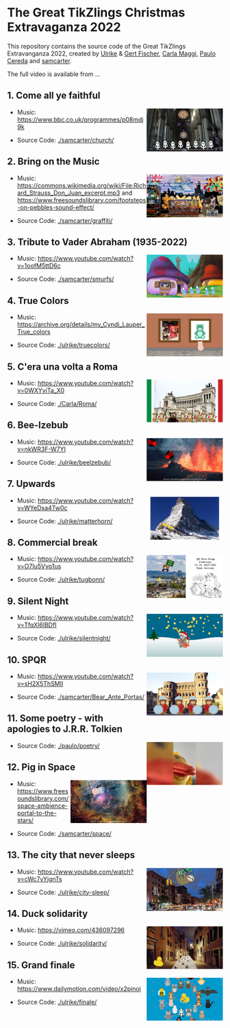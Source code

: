 # The Great TikZlings Christmas Extravaganza 2022

This repository contains the source code of the Great TikZlings Extravanganza 2022, created by [Ulrike](https://github.com/u-fischer) & [Gert Fischer](https://github.com/g-fischer), [Carla Maggi](https://github.com/CarLaTeX), [Paulo Cereda](https://github.com/cereda) and [samcarter](https://github.com/samcarter).

The full video is available from ...

## 1. Come all ye faithful

<img align="right" src="./samcarter/church/church.png" height="100">

- Music: https://www.bbc.co.uk/programmes/p08mdj9k

- Source Code: [./samcarter/church/](https://github.com/TikZlings/Extravaganza2022/tree/main/samcarter/church)

## 2. Bring on the Music

<img align="right" src="./samcarter/graffiti/graffiti.png" height="100">

- Music: https://commons.wikimedia.org/wiki/File:Richard_Strauss_Don_Juan_excerpt.mp3 and  https://www.freesoundslibrary.com/footsteps-on-pebbles-sound-effect/

- Source Code: [./samcarter/graffiti/](https://github.com/TikZlings/Extravaganza2022/tree/main/samcarter/graffiti)

## 3. Tribute to Vader Abraham (1935-2022)

<img align="right" src="./samcarter/smurfs/smurfs.png" height="100">

- Music: https://www.youtube.com/watch?v=1oofM5ttD6c

- Source Code: [./samcarter/smurfs/](https://github.com/TikZlings/Extravaganza2022/tree/main/samcarter/smurfs)

## 4. True Colors

<img align="right" src="./ulrike/truecolors/truecolors.png" height="100">

- Music: https://archive.org/details/mv_Cyndi_Lauper_True_colors

- Source Code: [./ulrike/truecolors/](https://github.com/TikZlings/Extravaganza2022/tree/main/ulrike/truecolors)

## 5. C'era una volta a Roma

<img align="right" src="./Carla/Roma/Roma.png" height="100">

- Music: https://www.youtube.com/watch?v=0WXYviTa_X0

- Source Code: [./Carla/Roma/](https://github.com/TikZlings/Extravaganza2022/tree/main/Carla/Roma)

## 6. Bee-lzebub

<img align="right" src="./ulrike/beelzebub/beelzebub.png" height="100">

- Music: https://www.youtube.com/watch?v=nkWR3F-W7YI

- Source Code: [./ulrike/beelzebub/](https://github.com/TikZlings/Extravaganza2022/tree/main/ulrike/beelzebub)

## 7. Upwards

<img align="right" src="./ulrike/matterhorn/matterhorn.png" height="100">

- Music: https://www.youtube.com/watch?v=WYeDsa4Tw0c

- Source Code: [./ulrike/matterhorn/](https://github.com/TikZlings/Extravaganza2022/tree/main/ulrike/matterhorn)

## 8. Commercial break

<img align="right" src="./ulrike/tugbonn/bear-bonn.png" height="100">

- Music: https://www.youtube.com/watch?v=O7Iu5Vyo1us

- Source Code: [./ulrike/tugbonn/](https://github.com/TikZlings/Extravaganza2022/tree/main/ulrike/tugbonn)

## 9. Silent Night

<img align="right" src="./ulrike/silentnight/silentnight.png" height="100">

- Music: https://www.youtube.com/watch?v=TfqXl6lBDfI

- Source Code: [./ulrike/silentnight/](https://github.com/TikZlings/Extravaganza2022/tree/main/ulrike/silentnight)

## 10. SPQR

<img align="right" src="./samcarter/Bear_Ante_Portas/Bear_Ante_Portas.png" height="100">

- Music: https://www.youtube.com/watch?v=sH2X5ThSMlI

- Source Code: [./samcarter/Bear_Ante_Portas/](https://github.com/TikZlings/Extravaganza2022/tree/main/samcarter/Bear_Ante_Portas)

## 11. Some poetry - with apologies to J.R.R. Tolkien

<img align="right" src="./paulo/poetry/ohh.png" height="100">

- Source Code: [./paulo/poetry/](https://github.com/TikZlings/Extravaganza2022/tree/main/paulo/poetry)

## 12. Pig in Space

<img align="right" src="./samcarter/space/space.png" height="100">

- Music: https://www.freesoundslibrary.com/space-ambience-portal-to-the-stars/

- Source Code: [./samcarter/space/](https://github.com/TikZlings/Extravaganza2022/tree/main/samcarter/space)

## 13. The city that never sleeps

<img align="right" src="./ulrike/city-sleep/city-sleep.png" height="100">

- Music: https://www.youtube.com/watch?v=cWc7vYjgnTs

- Source Code: [./ulrike/city-sleep/](https://github.com/TikZlings/Extravaganza2022/tree/main/ulrike/city-sleep)

## 14. Duck solidarity

<img align="right" src="./ulrike/solidarity/solidarity.png" height="100">

- Music: https://vimeo.com/436097296

- Source Code: [./ulrike/solidarity/](https://github.com/TikZlings/Extravaganza2022/tree/main/ulrike/solidarity)

## 15. Grand finale

<img align="right" src="./ulrike/finale/finale.png" height="100">

- Music: https://www.dailymotion.com/video/x2pinoj

- Source Code: [./ulrike/finale/](https://github.com/TikZlings/Extravaganza2022/tree/main/ulrike/finale)